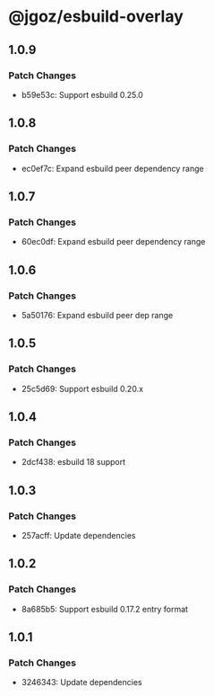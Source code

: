 # @jgoz/esbuild-overlay

## 1.0.9

### Patch Changes

- b59e53c: Support esbuild 0.25.0

## 1.0.8

### Patch Changes

- ec0ef7c: Expand esbuild peer dependency range

## 1.0.7

### Patch Changes

- 60ec0df: Expand esbuild peer dependency range

## 1.0.6

### Patch Changes

- 5a50176: Expand esbuild peer dep range

## 1.0.5

### Patch Changes

- 25c5d69: Support esbuild 0.20.x

## 1.0.4

### Patch Changes

- 2dcf438: esbuild 18 support

## 1.0.3

### Patch Changes

- 257acff: Update dependencies

## 1.0.2

### Patch Changes

- 8a685b5: Support esbuild 0.17.2 entry format

## 1.0.1

### Patch Changes

- 3246343: Update dependencies
